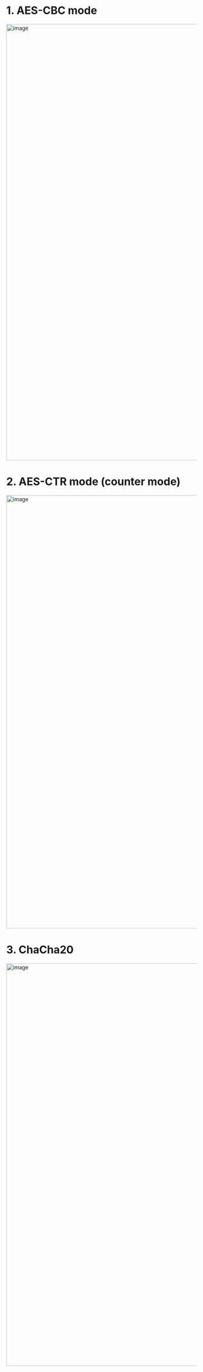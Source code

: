 
# 1. AES-CBC mode
 
  <img width="1153" alt="image" src="https://user-images.githubusercontent.com/74632408/229340703-bff2f8a1-cedf-4df5-8ae7-2a1a8ed47b81.png">
  
# 2. AES-CTR mode (counter mode)
  
  <img width="1145" alt="image" src="https://user-images.githubusercontent.com/74632408/229340727-2bf3a7e5-5337-4181-8bd3-ef570aa71a85.png">

# 3. ChaCha20
  
  <img width="1064" alt="image" src="https://user-images.githubusercontent.com/74632408/229340738-0d3f5153-dba9-4ac7-b7d5-127ae7c161e7.png">

